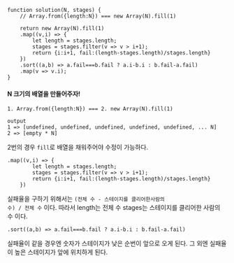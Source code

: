 ```
function solution(N, stages) {
    // Array.from({length:N}) === new Array(N).fill(1)

    return new Array(N).fill(1)
    .map((v,i) => {
        let length = stages.length;
        stages = stages.filter(v => v > i+1);
        return {i:i+1, fail:(length-stages.length)/stages.length}
    })
    .sort((a,b) => a.fail===b.fail ? a.i-b.i : b.fail-a.fail)
    .map(v => v.i);
}
```

#### N 크기의 배열을 만들어주자!

```
1. Array.from({length:N}) === 2. new Array(N).fill(1)

output
1 => [undefined, undefined, undefined, undefined, undefined, ... N]
2 => [empty * N]
```

2번의 경우 <code>fill</code>로 배열을 채워주어야 수정이 가능하다.

```
.map((v,i) => {
        let length = stages.length;
        stages = stages.filter(v => v > i+1);
        return {i:i+1, fail:(length-stages.length)/stages.length}
    })
```

실패율을 구하기 위해서는 <code>(전체 수 - 스테이지를 클리어한사람의 수) / 전체 수</code> 이다.
따라서 length는 전체 수 stages는 스테이지를 클리어한 사람의 수 이다.

```
.sort((a,b) => a.fail===b.fail ? a.i-b.i : b.fail-a.fail)
```

실패율이 같을 경우엔 숫자가 스테이지가 낮은 순번이 앞으로 오게 된다. 그 외엔 실패율이 높은 스테이지가 앞에 위치하게 된다.
